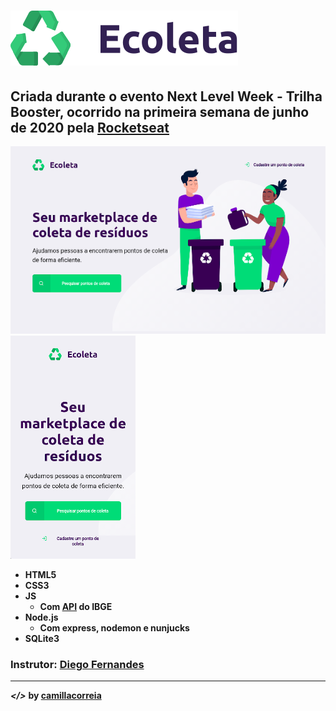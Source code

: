 # ![](imgs/logo.svg)
## Criada durante o evento Next Level Week - Trilha Booster, ocorrido na primeira semana de junho de 2020 pela [Rocketseat](https://rocketseat.com.br/)
![](imgs/print1.png) ![](imgs/print2.png)
* **HTML5**
* **CSS3**
* **JS**
  * **Com [API](https://servicodados.ibge.gov.br/api/docs/localidades) do IBGE**
* **Node.js**
  * **Com express, nodemon e nunjucks**
* **SQLite3**
### Instrutor: [Diego Fernandes](https://github.com/diego3g/)
---
***</>*** **by [camillacorreia](https://github.com/camillacorreia)**
